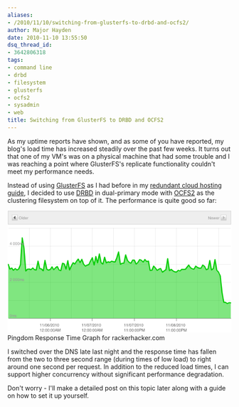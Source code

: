 ```yaml
---
aliases:
- /2010/11/10/switching-from-glusterfs-to-drbd-and-ocfs2/
author: Major Hayden
date: 2010-11-10 13:55:50
dsq_thread_id:
- 3642806318
tags:
- command line
- drbd
- filesystem
- glusterfs
- ocfs2
- sysadmin
- web
title: Switching from GlusterFS to DRBD and OCFS2
---
```


As my uptime reports have shown, and as some of you have reported, my blog's load time has increased steadily over the past few weeks. It turns out that one of my VM's was on a physical machine that had some trouble and I was reaching a point where GlusterFS's replicate functionality couldn't meet my performance needs.

Instead of using [GlusterFS][1] as I had before in my [redundant cloud hosting guide][2], I decided to use [DRBD][3] in dual-primary mode with [OCFS2][4] as the clustering filesystem on top of it. The performance is quite good so far:

![5] Pingdom Response Time Graph for rackerhacker.com

I switched over the DNS late last night and the response time has fallen from the two to three second range (during times of low load) to right around one second per request. In addition to the reduced load times, I can support higher concurrency without significant performance degradation.

Don't worry - I'll make a detailed post on this topic later along with a guide on how to set it up yourself.

 [1]: http://en.wikipedia.org/wiki/GlusterFS
 [2]: /redundant-cloud-hosting-configuration-guide/
 [3]: http://en.wikipedia.org/wiki/DRBD
 [4]: http://en.wikipedia.org/wiki/OCFS
 [5]: /wp-content/uploads/2010/11/pingdomresponsetime-rackerhacker.com_.png